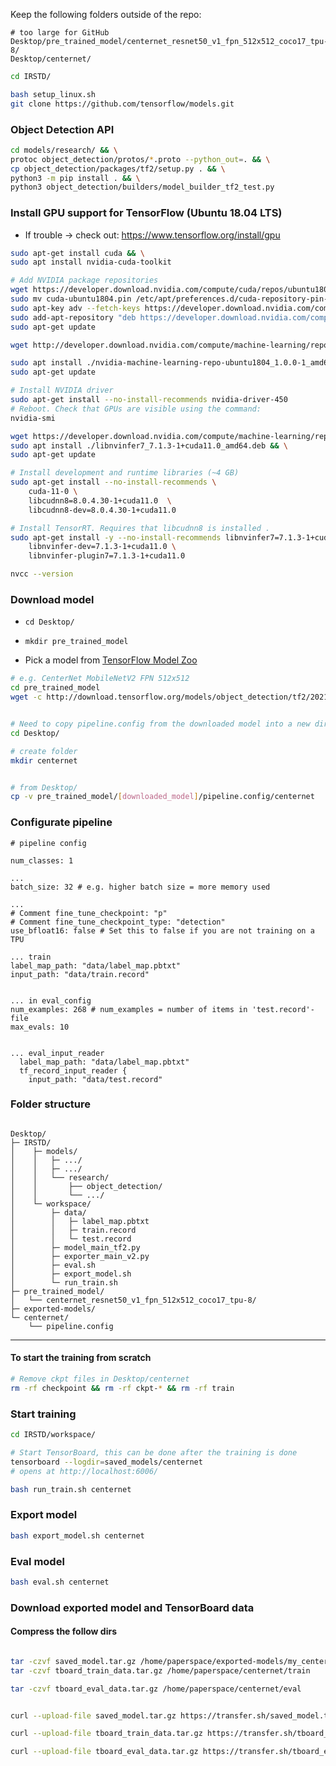Keep the following folders outside of the repo:
```
# too large for GitHub
Desktop/pre_trained_model/centernet_resnet50_v1_fpn_512x512_coco17_tpu-8/
Desktop/centernet/
```

```bash
cd IRSTD/

bash setup_linux.sh
git clone https://github.com/tensorflow/models.git
```


### Object Detection API

```bash
cd models/research/ && \
protoc object_detection/protos/*.proto --python_out=. && \
cp object_detection/packages/tf2/setup.py . && \
python3 -m pip install . && \
python3 object_detection/builders/model_builder_tf2_test.py
```


### Install GPU support for TensorFlow (Ubuntu 18.04 LTS)

* If trouble -> check out: https://www.tensorflow.org/install/gpu

```bash
sudo apt-get install cuda && \
sudo apt install nvidia-cuda-toolkit

# Add NVIDIA package repositories
wget https://developer.download.nvidia.com/compute/cuda/repos/ubuntu1804/x86_64/cuda-ubuntu1804.pin && \
sudo mv cuda-ubuntu1804.pin /etc/apt/preferences.d/cuda-repository-pin-600 && \
sudo apt-key adv --fetch-keys https://developer.download.nvidia.com/compute/cuda/repos/ubuntu1804/x86_64/7fa2af80.pub && \
sudo add-apt-repository "deb https://developer.download.nvidia.com/compute/cuda/repos/ubuntu1804/x86_64/ /" && \
sudo apt-get update

wget http://developer.download.nvidia.com/compute/machine-learning/repos/ubuntu1804/x86_64/nvidia-machine-learning-repo-ubuntu1804_1.0.0-1_amd64.deb

sudo apt install ./nvidia-machine-learning-repo-ubuntu1804_1.0.0-1_amd64.deb && \
sudo apt-get update

# Install NVIDIA driver
sudo apt-get install --no-install-recommends nvidia-driver-450
# Reboot. Check that GPUs are visible using the command: 
nvidia-smi

wget https://developer.download.nvidia.com/compute/machine-learning/repos/ubuntu1804/x86_64/libnvinfer7_7.1.3-1+cuda11.0_amd64.deb && \
sudo apt install ./libnvinfer7_7.1.3-1+cuda11.0_amd64.deb && \
sudo apt-get update

# Install development and runtime libraries (~4 GB)
sudo apt-get install --no-install-recommends \
    cuda-11-0 \
    libcudnn8=8.0.4.30-1+cuda11.0  \
    libcudnn8-dev=8.0.4.30-1+cuda11.0

# Install TensorRT. Requires that libcudnn8 is installed .
sudo apt-get install -y --no-install-recommends libnvinfer7=7.1.3-1+cuda11.0 \
    libnvinfer-dev=7.1.3-1+cuda11.0 \
    libnvinfer-plugin7=7.1.3-1+cuda11.0

nvcc --version
```

### Download model
* ```cd Desktop/```
* ```mkdir pre_trained_model```

* Pick a model from [TensorFlow Model Zoo](https://github.com/tensorflow/models/blob/master/research/object_detection/g3doc/tf2_detection_zoo.md)

```bash
# e.g. CenterNet MobileNetV2 FPN 512x512
cd pre_trained_model
wget -c http://download.tensorflow.org/models/object_detection/tf2/20210210/centernet_mobilenetv2fpn_512x512_coco17_od.tar.gz -O - | tar -xz


# Need to copy pipeline.config from the downloaded model into a new dir: Desktop/centernet/
cd Desktop/

# create folder
mkdir centernet


# from Desktop/
cp -v pre_trained_model/[downloaded_model]/pipeline.config/centernet
```

### Configurate pipeline

```
# pipeline config

num_classes: 1

...
batch_size: 32 # e.g. higher batch size = more memory used

... 
# Comment fine_tune_checkpoint: "p" 
# Comment fine_tune_checkpoint_type: "detection"
use_bfloat16: false # Set this to false if you are not training on a TPU

... train
label_map_path: "data/label_map.pbtxt"
input_path: "data/train.record"


... in eval_config
num_examples: 268 # num_examples = number of items in 'test.record'-file
max_evals: 10


... eval_input_reader
  label_map_path: "data/label_map.pbtxt"
  tf_record_input_reader {
    input_path: "data/test.record"
```


### Folder structure
```

Desktop/
├─ IRSTD/
│    ├─ models/
│    │   ├─ .../
│    │   ├─ .../
│    │   └── research/
│    │       ├── object_detection/
│    │       └── .../
│    └─ workspace/
│        ├─ data/
│        │   ├─ label_map.pbtxt
│        │   ├─ train.record
│        │   └─ test.record
│        ├─ model_main_tf2.py
│        ├─ exporter_main_v2.py
│        ├─ eval.sh
│        ├─ export_model.sh
│        └─ run_train.sh
├─ pre_trained_model/
│   └── centernet_resnet50_v1_fpn_512x512_coco17_tpu-8/
├─ exported-models/
└─ centernet/
    └── pipeline.config

```

---

#### To start the training from scratch
```bash
# Remove ckpt files in Desktop/centernet 
rm -rf checkpoint && rm -rf ckpt-* && rm -rf train
```


### Start training

```bash
cd IRSTD/workspace/

# Start TensorBoard, this can be done after the training is done
tensorboard --logdir=saved_models/centernet
# opens at http://localhost:6006/

bash run_train.sh centernet
```

### Export model

```bash
bash export_model.sh centernet
```

### Eval model
```bash
bash eval.sh centernet
```

### Download exported model and TensorBoard data 
#### Compress the follow dirs
```bash

tar -czvf saved_model.tar.gz /home/paperspace/exported-models/my_centernet
tar -czvf tboard_train_data.tar.gz /home/paperspace/centernet/train

tar -czvf tboard_eval_data.tar.gz /home/paperspace/centernet/eval


curl --upload-file saved_model.tar.gz https://transfer.sh/saved_model.tar.gz

curl --upload-file tboard_train_data.tar.gz https://transfer.sh/tboard_train_data.tar.gz

curl --upload-file tboard_eval_data.tar.gz https://transfer.sh/tboard_eval_data.tar.gz

```
